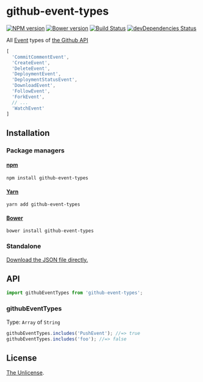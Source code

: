 # github-event-types

[![NPM version](https://img.shields.io/npm/v/github-event-types.svg)](https://www.npmjs.com/package/github-event-types)
[![Bower version](https://img.shields.io/bower/v/github-event-types.svg)](https://github.com/shinnn/github-event-types/releases)
[![Build Status](https://travis-ci.org/shinnn/github-event-types.svg?branch=master)](https://travis-ci.org/shinnn/github-event-types)
[![devDependencies Status](https://david-dm.org/shinnn/github-event-types/dev-status.svg)](https://david-dm.org/shinnn/github-event-types?type=dev)

All [Event](https://developer.github.com/v3/activity/events/types/) types of [the Github API](https://developer.github.com/v3/)

```javascript
[
  'CommitCommentEvent',
  'CreateEvent',
  'DeleteEvent',
  'DeploymentEvent',
  'DeploymentStatusEvent',
  'DownloadEvent',
  'FollowEvent',
  'ForkEvent',
  // ...
  'WatchEvent'
]
```

## Installation

### Package managers

#### [npm](https://www.npmjs.com/)

```
npm install github-event-types
```

#### [Yarn](https://yarnpkg.com/)

```
yarn add github-event-types
```

#### [Bower](https://bower.io/)

```
bower install github-event-types
```

### Standalone

[Download the JSON file directly.](https://raw.githubusercontent.com/shinnn/github-event-types/master/index.json)

## API

```javascript
import githubEventTypes from 'github-event-types';
```

### githubEventTypes

Type: `Array` of `String`

```javascript
githubEventTypes.includes('PushEvent'); //=> true
githubEventTypes.includes('foo'); //=> false
```

## License

[The Unlicense](./LICENSE).
